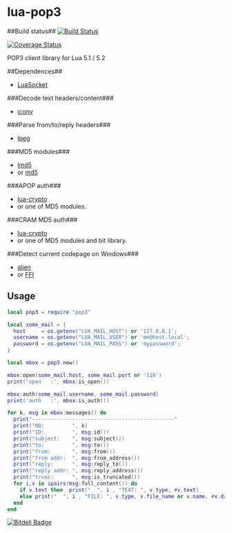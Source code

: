 lua-pop3
============
##Build status##
[![Build Status](https://travis-ci.org/moteus/lua-pop3.png?branch=master)](https://travis-ci.org/moteus/lua-pop3)

[![Coverage Status](https://coveralls.io/repos/moteus/lua-pop3/badge.png)](https://coveralls.io/r/moteus/lua-pop3)

POP3 client library for Lua 5.1 / 5.2

##Dependences##
* [LuaSocket](http://www.impa.br/~diego/software/luasocket)

###Decode text headers/content###
* [iconv](http://ittner.github.com/lua-iconv)

###Parse from/to/reply headers###
* [lpeg](http://www.inf.puc-rio.br/~roberto/lpeg)

###MD5 modules###
* [lmd5](http://www.tecgraf.puc-rio.br/~lhf/ftp/lua/#lmd5)
* or [md5](http://www.keplerproject.org/md5/index.html)

###APOP auth###
* [lua-crypto](http://luacrypto.luaforge.net)
* or one of MD5 modules.

###CRAM MD5 auth###
* [lua-crypto](http://luacrypto.luaforge.net)
* or one of MD5 modules and bit library.

###Detect current codepage on Windows###
* [alien](http://mascarenhas.github.io/alien)
* or [FFI](https://github.com/jmckaskill/luaffi)

## Usage ##

```lua
local pop3 = require "pop3"

local some_mail = {
  host     = os.getenv("LUA_MAIL_HOST") or '127.0.0.1';
  username = os.getenv("LUA_MAIL_USER") or 'me@host.local';
  password = os.getenv("LUA_MAIL_PASS") or 'mypassword';
}

local mbox = pop3.new()

mbox:open(some_mail.host, some_mail.port or '110')
print('open   :', mbox:is_open())

mbox:auth(some_mail.username, some_mail.password)
print('auth   :', mbox:is_auth())

for k, msg in mbox:messages() do
  print"----------------------------------------------"
  print("NO:         ", k)
  print("ID:         ", msg:id())
  print("subject:    ", msg:subject())
  print("to:         ", msg:to())
  print("from:       ", msg:from())
  print("from addr:  ", msg:from_address())
  print("reply:      ", msg:reply_to())
  print("reply addr: ", msg:reply_address())
  print("trunc:      ", msg:is_truncated())
  for i,v in ipairs(msg:full_content()) do
    if v.text then  print("  ", i , "TEXT: ", v.type, #v.text)
    else print("  ", i , "FILE: ", v.type, v.file_name or v.name, #v.data) end
  end
end
```

[![Bitdeli Badge](https://d2weczhvl823v0.cloudfront.net/moteus/lua-pop3/trend.png)](https://bitdeli.com/free "Bitdeli Badge")

